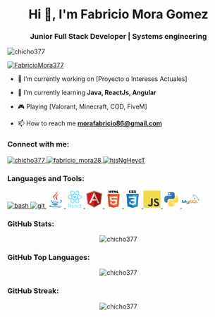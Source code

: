 <h1 align="center">Hi 👋, I'm Fabricio Mora Gomez</h1>
<h3 align="center">Junior Full Stack Developer | Systems engineering</h3>

<p align="left">
  <img src="https://komarev.com/ghpvc/?username=chicho377&label=Profile%20views&color=04f1aa&style=flat-square" alt="chicho377" />
</p>

<p align="left">
  <a href="https://twitter.com/FabricioMora377" target="blank">
    <img src="https://img.shields.io/twitter/follow/FabricioMora377?logo=twitter&style=for-the-badge" alt="FabricioMora377" />
  </a>
</p>

- 🔭 I’m currently working on [Proyecto o Intereses Actuales]

- 🌱 I’m currently learning **Java, ReactJs, Angular**

- 🎮 Playing [Valorant, Minecraft, COD, FiveM]

- 📫 How to reach me **morafabricio86@gmail.com**

<h3 align="left">Connect with me:</h3>
<p align="left">
  <a href="https://twitter.com/chicho377" target="_blank">
    <img align="center" src="https://raw.githubusercontent.com/rahuldkjain/github-profile-readme-generator/master/src/images/icons/Social/twitter.svg" alt="chicho377" height="30" width="40" />
  </a>
  <a href="https://instagram.com/fabricio_mora28" target="_blank">
    <img align="center" src="https://raw.githubusercontent.com/rahuldkjain/github-profile-readme-generator/master/src/images/icons/Social/instagram.svg" alt="fabricio_mora28" height="30" width="40" />
  </a>
  <a href="https://discord.gg/..." target="_blank">
    <img align="center" src="https://raw.githubusercontent.com/rahuldkjain/github-profile-readme-generator/master/src/images/icons/Social/discord.svg" alt="hjsNgHeycT" height="30" width="40" />
  </a>
</p>

<h3 align="left">Languages and Tools:</h3>
<p align="left">
  <a href="https://www.gnu.org/software/bash/" target="_blank" rel="noreferrer">
    <img src="https://www.vectorlogo.zone/logos/gnu_bash/gnu_bash-icon.svg" alt="bash" width="40" height="40"/>
  </a>
  <a href="https://git-scm.com/" target="_blank" rel="noreferrer">
    <img src="https://www.vectorlogo.zone/logos/git-scm/git-scm-icon.svg" alt="git" width="40" height="40"/>
  </a>
  <a href="https://www.java.com" target="_blank" rel="noreferrer">
    <img src="https://raw.githubusercontent.com/devicons/devicon/master/icons/java/java-original.svg" alt="java" width="40" height="40"/>
  </a>
  <a href="https://reactjs.org/" target="_blank" rel="noreferrer">
    <img src="https://raw.githubusercontent.com/devicons/devicon/master/icons/react/react-original-wordmark.svg" alt="react" width="40" height="40"/>
  </a>
  <a href="https://angular.io/" target="_blank" rel="noreferrer">
    <img src="https://raw.githubusercontent.com/devicons/devicon/master/icons/angularjs/angularjs-original.svg" alt="angular" width="40" height="40"/>
  </a>
  <a href="https://www.w3.org/html/" target="_blank" rel="noreferrer">
    <img src="https://raw.githubusercontent.com/devicons/devicon/master/icons/html5/html5-original-wordmark.svg" alt="html" width="40" height="40"/>
  </a>
  <a href="https://www.w3schools.com/css/" target="_blank" rel="noreferrer">
    <img src="https://raw.githubusercontent.com/devicons/devicon/master/icons/css3/css3-original-wordmark.svg" alt="css" width="40" height="40"/>
  </a>
  <a href="https://www.javascript.com/" target="_blank" rel="noreferrer">
    <img src="https://raw.githubusercontent.com/devicons/devicon/master/icons/javascript/javascript-original.svg" alt="javascript" width="40" height="40"/>
  </a>
  <a href="https://www.python.org" target="_blank" rel="noreferrer">
    <img src="https://raw.githubusercontent.com/devicons/devicon/master/icons/python/python-original.svg" alt="python" width="40" height="40"/>
  </a>
  <a href="https://www.mysql.com/" target="_blank" rel="noreferrer">
    <img src="https://raw.githubusercontent.com/devicons/devicon/master/icons/mysql/mysql-original-wordmark.svg" alt="mysql" width="40" height="40"/>
  </a>
</p>

<h3 align="left">GitHub Stats:</h3>
<p align="center">
  <img src="https://github-readme-stats.vercel.app/api?username=chicho377&show_icons=true&theme=onedark&locale=en" alt="chicho377" />
</p>

<h3 align="left">GitHub Top Languages:</h3>
<p align="center">
  <img src="https://github-readme-stats.vercel.app/api/top-langs/?username=chicho377&layout=compact&theme=onedark&hide=html" alt="chicho377" />
</p>

<h3 align="left">GitHub Streak:</h3>
<p align="center">
  <img src="https://github-readme-streak-stats.herokuapp.com/?user=chicho377&theme=dark" alt="chicho377" />
</p>
